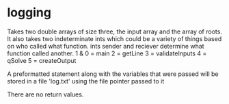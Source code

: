 # logging
Takes two double arrays of size three, the input array and the array of roots. It also takes two indeterminate ints which could be a variety of things based on who called what function. ints sender and reciever determine what function called another.
1 & 0 = main
2 = getLine
3 = validateInputs
4 = qSolve
5 = createOutput

A preformatted statement along with the variables that were passed will be stored in a file 'log.txt' using the file pointer passed to it

There are no return values.